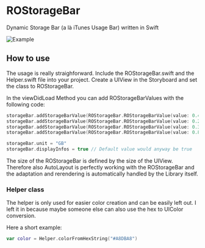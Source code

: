 # ROStorageBar
Dynamic Storage Bar (a là iTunes Usage Bar) written in Swift

![Example](http://prine.ch//ROStorageBarExample.png "Screenshot of the ROStorageBar")

## How to use
The usage is really straighforward. Include the ROStorageBar.swift and the Helper.swift file into your project. Create a UIView in the Storyboard and set the class to ROStorageBar.

In the viewDidLoad Method you can add ROStorageBarValues with the following code:
```Swift
storageBar.addStorageBarValue(ROStorageBar.ROStorageBarValue(value: 0.4, title: "Offline Data", color: Helper.colorFromHexString("#FFABAB")))
storageBar.addStorageBarValue(ROStorageBar.ROStorageBarValue(value: 0.2, title: "Favorites", color: Helper.colorFromHexString("#FFDAAB")))
storageBar.addStorageBarValue(ROStorageBar.ROStorageBarValue(value: 0.3, title: "Test", color: Helper.colorFromHexString("#c3c3c3")))
storageBar.addStorageBarValue(ROStorageBar.ROStorageBarValue(value: 0.8, title: "Free", color: Helper.colorFromHexString("#A8DBA8")))

storageBar.unit = "GB"
storageBar.displayInfos = true // Default value would anyway be true
```

The size of the ROStorageBar is defined by the size of the UIView. Therefore also AutoLayout is perfectly working with the ROStorageBar and the adaptation and rerendering is automatically handled by the Library itself.

### Helper class
The helper is only used for easier color creation and can be easily left out. I left it in because maybe someone else can also use the hex to UIColor conversion.

Here a short example:
```Swift
var color = Helper.colorFromHexString("#A8DBA8")
```
